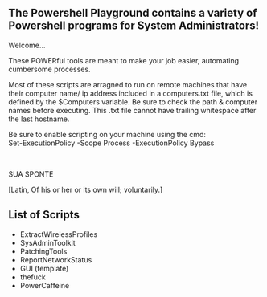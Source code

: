 ## The Powershell Playground contains a variety of Powershell programs for System Administrators!

Welcome...

These POWERful tools are meant to make your job easier, automating cumbersome processes.


Most of these scripts are arragned to run on remote machines that have their computer name/ ip address included in a computers.txt file, which is defined by the $Computers variable. Be sure to check the path & computer names before executing. This .txt file cannot have trailing whitespace after the last hostname. 


Be sure to enable scripting on your machine using the cmd: <br/> 
Set-ExecutionPolicy -Scope Process -ExecutionPolicy Bypass



<br/>

SUA SPONTE

[Latin, Of his or her or its own will; voluntarily.]


## List of Scripts

- ExtractWirelessProfiles
- SysAdminToolkit
- PatchingTools
- ReportNetworkStatus
- GUI (template)
- thefuck
- PowerCaffeine
